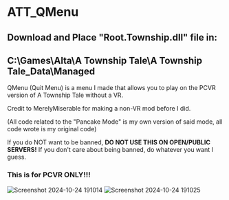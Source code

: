 # ATT_QMenu
## Download and Place "Root.Township.dll" file in: 

## C:\Games\Alta\A Township Tale\A Township Tale_Data\Managed

QMenu (Quit Menu) is a menu I made that allows you to play on the PCVR version of A Township Tale without a VR.

Credit to MerelyMiserable for making a non-VR mod before I did.

(All code related to the "Pancake Mode" is my own version of said mode, all code wrote is my original code)


If you do NOT want to be banned, **DO NOT USE THIS ON OPEN/PUBLIC SERVERS!** If you don't care about being banned, do whatever you want I guess.

### This is for PCVR ONLY!!!
![Screenshot 2024-10-24 191014](https://github.com/user-attachments/assets/c1ec2b92-a203-4ece-afcc-4cd8ef26558e)
![Screenshot 2024-10-24 191025](https://github.com/user-attachments/assets/10e8d376-f224-4109-89b4-bf9e6d65e74e)
